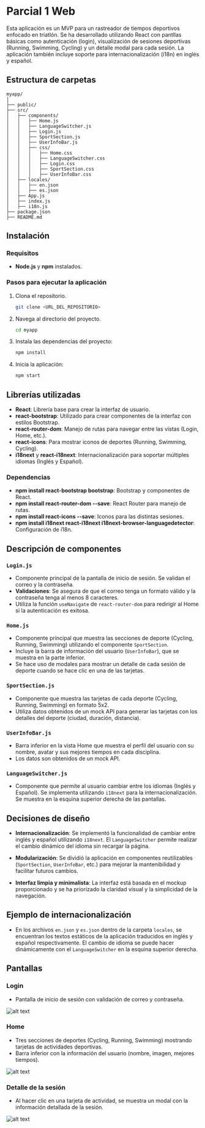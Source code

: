 # Parcial 1 Web

Esta aplicación es un MVP para un rastreador de tiempos deportivos enfocado en triatlón. Se ha desarrollado utilizando React con pantllas básicas como autenticación (login), visualización de sesiones deportivas (Running, Swimming, Cycling) y un detalle modal para cada sesión. La aplicación también incluye soporte para internacionalización (i18n) en inglés y español.

## Estructura de carpetas

```
myapp/
│
├── public/
├── src/
│   ├── components/
│   │   ├── Home.js
│   │   ├── LanguageSwitcher.js
│   │   ├── Login.js
│   │   ├── SportSection.js
│   │   ├── UserInfoBar.js
│   │   ├── css/
│   │   │   ├── Home.css
│   │   │   ├── LanguageSwitcher.css
│   │   │   ├── Login.css
│   │   │   ├── SportSection.css
│   │   │   ├── UserInfoBar.css
│   ├── locales/
│   │   ├── en.json
│   │   ├── es.json
│   ├── App.js
│   ├── index.js
│   ├── i18n.js
├── package.json
├── README.md
```

## Instalación

### Requisitos

- **Node.js** y **npm** instalados.

### Pasos para ejecutar la aplicación

1. Clona el repositorio.
   
   ```bash
   git clone <URL_DEL_REPOSITORIO>
   ```

2. Navega al directorio del proyecto.

   ```bash
   cd myapp
   ```

3. Instala las dependencias del proyecto:

   ```bash
   npm install
   ```

4. Inicia la aplicación:

   ```bash
   npm start
   ```

## Librerías utilizadas

- **React**: Librería base para crear la interfaz de usuario.
- **react-bootstrap**: Utilizado para crear componentes de la interfaz con estilos Bootstrap.
- **react-router-dom**: Manejo de rutas para navegar entre las vistas (Login, Home, etc.).
- **react-icons**: Para mostrar iconos de deportes (Running, Swimming, Cycling).
- **i18next** y **react-i18next**: Internacionalización para soportar múltiples idiomas (Inglés y Español).

### Dependencias

- **npm install react-bootstrap bootstrap**: Bootstrap y componentes de React.
- **npm install react-router-dom --save**: React Router para manejo de rutas.
- **npm install react-icons --save**: Iconos para las distintas sesiones.
- **npm install i18next react-i18next i18next-browser-languagedetector**: Configuración de i18n.

## Descripción de componentes

### `Login.js`

- Componente principal de la pantalla de inicio de sesión. Se validan el correo y la contraseña.
- **Validaciones**: Se asegura de que el correo tenga un formato válido y la contraseña tenga al menos 8 caracteres.
- Utiliza la función `useNavigate` de `react-router-dom` para redirigir al Home si la autenticación es exitosa.

### `Home.js`

- Componente principal que muestra las secciones de deporte (Cycling, Running, Swimming) utilizando el componente `SportSection`.
- Incluye la barra de información del usuario (`UserInfoBar`), que se muestra en la parte inferior.
- Se hace uso de modales para mostrar un detalle de cada sesión de deporte cuando se hace clic en una de las tarjetas.

### `SportSection.js`

- Componente que muestra las tarjetas de cada deporte (Cycling, Running, Swimming) en formato 5x2.
- Utiliza datos obtenidos de un mock API para generar las tarjetas con los detalles del deporte (ciudad, duración, distancia).

### `UserInfoBar.js`

- Barra inferior en la vista Home que muestra el perfil del usuario con su nombre, avatar y sus mejores tiempos en cada disciplina.
- Los datos son obtenidos de un mock API.

### `LanguageSwitcher.js`

- Componente que permite al usuario cambiar entre los idiomas (Inglés y Español). Se implementa utilizando `i18next` para la internacionalización. Se muestra en la esquina superior derecha de las pantallas.

## Decisiones de diseño

- **Internacionalización**: Se implementó la funcionalidad de cambiar entre inglés y español utilizando `i18next`. El `LanguageSwitcher` permite realizar el cambio dinámico del idioma sin recargar la página.

- **Modularización**: Se dividió la aplicación en componentes reutilizables (`SportSection`, `UserInfoBar`, etc.) para mejorar la mantenibilidad y facilitar futuros cambios.

- **Interfaz limpia y minimalista**: La interfaz está basada en el mockup proporcionado y se ha priorizado la claridad visual y la simplicidad de la navegación.

## Ejemplo de internacionalización

- En los archivos `en.json` y `es.json` dentro de la carpeta `locales`, se encuentran los textos estáticos de la aplicación traducidos en inglés y español respectivamente. El cambio de idioma se puede hacer dinámicamente con el `LanguageSwitcher` en la esquina superior derecha.

## Pantallas

### Login
- Pantalla de inicio de sesión con validación de correo y contraseña.

![alt text](login.png)

### Home
- Tres secciones de deportes (Cycling, Running, Swimming) mostrando tarjetas de actividades deportivas.
- Barra inferior con la información del usuario (nombre, imagen, mejores tiempos).

![alt text](home.png)

### Detalle de la sesión
- Al hacer clic en una tarjeta de actividad, se muestra un modal con la información detallada de la sesión.

![alt text](detail.png)
